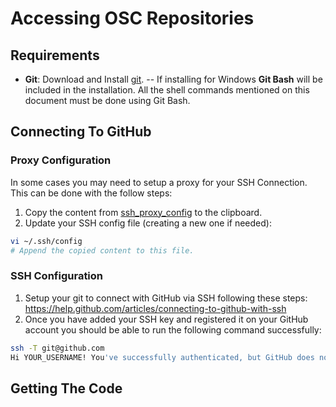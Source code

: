 # Accessing OSC Repositories

## Requirements

- **Git**: Download and Install [git](https://git-scm.com/download/). 
-- If installing for Windows **Git Bash** will be included in the installation. All the shell commands mentioned on this document must be done using Git Bash.

## Connecting To GitHub
### Proxy Configuration
In some cases you may need to setup a proxy for your SSH Connection. This can be done with the follow steps:

1. Copy the content from [ssh_proxy_config](intel_only/ssh_proxy_config) to the clipboard.
2. Update your SSH config file (creating a new one if needed):
``` sh
vi ~/.ssh/config
# Append the copied content to this file.
```

### SSH Configuration

1. Setup your git to connect with GitHub via SSH following these steps: https://help.github.com/articles/connecting-to-github-with-ssh
2. Once you have added your SSH key and registered it on your GitHub account you should be able to run the following command successfully:
```sh
ssh -T git@github.com
Hi YOUR_USERNAME! You've successfully authenticated, but GitHub does not provide shell access
```

## Getting The Code

